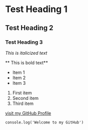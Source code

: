 # Test Heading 1
## Test Heading 2
### Test Heading 3

*This is italicized text*

** This is bold text**
- Item 1
- Item 2
- Item 3

1. First item
2. Second item
3. Third item

[visit my GitHub Profile](https://github.com/NeeYeeAdeyinka)

`console.log('Welcome to my GitHub')`








